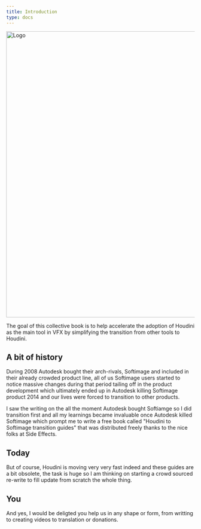 ```yaml
---
title: Introduction
type: docs
---
```


<img class="logo" src="img/artwork/houdini_guides__DARK_medium.png" alt="Logo" width="765">

The goal of this collective book is to help accelerate the adoption of Houdini as the main tool in VFX by simplifying the transition from other tools to Houdini.

## A bit of history

During 2008 Autodesk bought their arch-rivals, Softimage and included in their already crowded product line, all of us Softimage users started to notice massive changes during that period tailing off in the product development which ultimately ended up in Autodesk killing Softimage product 2014 and our lives were forced to transition to other products.

I saw the writing on the all the moment Autodesk bought Softiamge so I did transition first and all my learnings became invaluable once Autodesk killed Softimage which prompt me to write a free book called "Houdini to Softimage transition guides" that was distributed freely thanks to the nice folks at Side Effects.

## Today

But of course, Houdini is moving very very fast indeed and these guides are a bit obsolete, the task is huge so I am thinking on starting a crowd sourced re-write to fill update from scratch the whole thing.

## You

And yes, I would be deligted you help us in any shape or form, from writting to creating videos to translation or donations.
